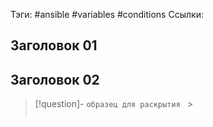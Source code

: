 Тэги: #ansible #variables #conditions
Ссылки: 

## Заголовок 01
## Заголовок 02

> [!question]- ```образец для раскрытия ``` >
>  ```
>
>```
